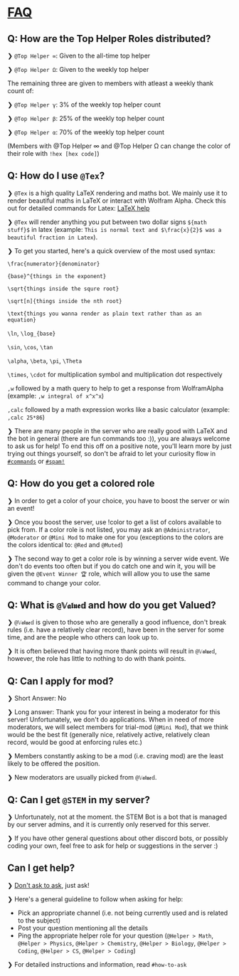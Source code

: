 # [FAQ](https://discord.com/channels/493173110799859713/770101322996252722)
## Q: How are the Top Helper Roles distributed?

❯ `@Top Helper ∞`: Given to the all-time top helper 

❯ `@Top Helper Ω`: Given to the weekly top helper 

The remaining three are given to members with atleast a weekly thank count of:

❯ `@Top Helper γ`: 3% of the weekly top helper count

❯ `@Top Helper β`: 25% of the weekly top helper count

❯ `@Top Helper α`: 70% of the weekly top helper count

(Members with @Top Helper ∞ and @Top Helper Ω can change the color of their role with `!hex [hex code]`)

## Q: How do I use `@Tex`?

❯ `@Tex` is a high quality LaTeX rendering and maths bot. We mainly use it to render beautiful maths in LaTeX or interact with Wolfram Alpha. Check this out for detailed commands for Latex: [LaTeX help](https://www.ntg.nl/doc/biemesderfer/ltxcrib.pdf)

❯ `@Tex` will render anything you put between two dollar signs `${math stuff}$` in latex (example: `This is normal text and $\frac{x}{2}$ was a beautiful fraction in Latex`). 

❯ To get you started, here's a quick overview of the most used syntax:

`\frac{numerator}{denominator}`

`{base}^{things in the exponent}`

`\sqrt{things inside the squre root}`

`\sqrt[n]{things inside the nth root}`

`\text{things you wanna render as plain text rather than as an equation}`

`\ln`, `\log_{base}`

`\sin`, `\cos`, `\tan`

`\alpha`, `\beta`, `\pi`, `\Theta`

`\times`, `\cdot` for multiplication symbol and multiplication dot respectively

`,w` followed by a math query to help to get a response from WolframAlpha (example: `,w integral of x^x^x`)

`,calc` followed by a math expression works like a basic calculator (example: `,calc 25*86`)

❯ There are many people in the server who are really good with LaTeX and the bot in general (there are fun commands too :)), you are always welcome to ask us for help! To end this off on a positive note, you'll learn more by just trying out things yourself, so don't be afraid to let your curiosity flow in [`#commands`](https://discord.com/channels/493173110799859713/691983378089771079) or [`#spam!`](https://discord.com/channels/493173110799859713/753617965823295546)

## Q: How do you get a colored role

❯ In order to get a color of your choice, you have to boost the server or win an event!

❯ Once you boost the server, use !color to get a list of colors available to pick from. If a color role is not listed, you may ask an `@Administrator`, `@Moderator` or `@Mini Mod` to make one for you (exceptions to the colors are the colors identical to: `@Red` and `@Muted`)

❯ The second way to get a color role is by winning a server wide event. We don't do events too often but if you do catch one and win it, you will be given the `@Event Winner 🏆` role, which will allow you to use the same command to change your color.

## Q: What is `@𝕍𝖆𝖑𝖚𝖊𝕕` and how do you get Valued?

❯ `@𝕍𝖆𝖑𝖚𝖊𝕕` is given to those who are generally a good influence, don't break rules (i.e. have a relatively clear record), have been in the server for some time, and are the people who others can look up to.

❯ It is often believed that having more thank points will result in `@𝕍𝖆𝖑𝖚𝖊𝕕`, however, the role has little to nothing to do with thank points.

## Q: Can I apply for mod?

❯ Short Answer: No

❯ Long answer: Thank you for your interest in being a moderator for this server! Unfortunately, we don't do applications. When in need of more moderators, we will select members for trial-mod (`@Mini Mod`), that we think would be the best fit (generally nice, relatively active, relatively clean record, would be good at enforcing rules etc.)

❯ Members constantly asking to be a mod (i.e. craving mod) are the least likely to be offered the position.

❯ New moderators are usually picked from `@𝕍𝖆𝖑𝖚𝖊𝕕`.

## Q: Can I get `@STEM` in my server?

❯ Unfortunately, not at the moment. the STEM Bot is a bot that is managed by our server admins, and it is currently only reserved for this server. 

❯ If you have other general questions about other discord bots, or possibly coding your own, feel free to ask for help or suggestions in the server :)

## Can I get help?

❯ [Don't ask to ask](https://dontasktoask.com/), just ask!

❯ Here's a general guideline to follow when asking for help:
- Pick an appropriate channel (i.e. not being currently used and is related to the subject)
- Post your question mentioning all the details
- Ping the appropriate helper role for your question (`@Helper > Math`, `@Helper > Physics`, `@Helper > Chemistry`, `@Helper > Biology`, `@Helper > Coding`, `@Helper > CS`, `@Helper > Coding`)

❯ For detailed instructions and information, read `#how-to-ask`
